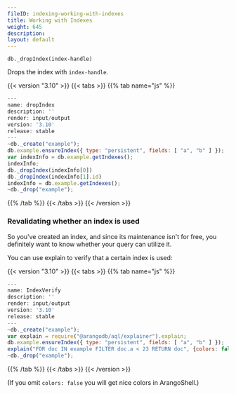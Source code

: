 ```yaml
---
fileID: indexing-working-with-indexes
title: Working with Indexes
weight: 645
description: 
layout: default
---
```

`db._dropIndex(index-handle)`

Drops the index with `index-handle`.


 {{< version "3.10" >}}
{{< tabs >}}
{{% tab name="js" %}}
```js
---
name: dropIndex
description: ''
render: input/output
version: '3.10'
release: stable
---
~db._create("example");
db.example.ensureIndex({ type: "persistent", fields: [ "a", "b" ] });
var indexInfo = db.example.getIndexes();
indexInfo;
db._dropIndex(indexInfo[0])
db._dropIndex(indexInfo[1].id)
indexInfo = db.example.getIndexes();
~db._drop("example");
```
{{% /tab %}}
{{< /tabs >}}
{{< /version >}}
 



### Revalidating whether an index is used

So you've created an index, and since its maintenance isn't for free,
you definitely want to know whether your query can utilize it.

You can use explain to verify that a certain index is used:


 {{< version "3.10" >}}
{{< tabs >}}
{{% tab name="js" %}}
```js
---
name: IndexVerify
description: ''
render: input/output
version: '3.10'
release: stable
---
~db._create("example");
var explain = require("@arangodb/aql/explainer").explain;
db.example.ensureIndex({ type: "persistent", fields: [ "a", "b" ] });
explain("FOR doc IN example FILTER doc.a < 23 RETURN doc", {colors: false});
~db._drop("example");
```
{{% /tab %}}
{{< /tabs >}}
{{< /version >}}
 



(If you omit `colors: false` you will get nice colors in ArangoShell.)
